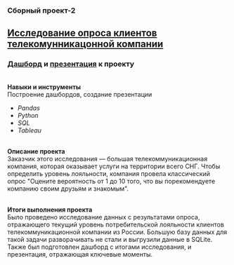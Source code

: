 ### Сборный проект-2
## [Исследование опроса клиентов телекомунникацонной компании](https://github.com/OrlovaD/Portfolio/blob/main/Dash%26Preza%20Mixed%20project%202/8_telecom_analysis_project.ipynb)
### [Дашборд](https://public.tableau.com/views/telecomm3_16790800105680/NPS_3?:language=en-US&publish=yes&:display_count=n&:origin=viz_share_link) и [презентация](https://docs.google.com/presentation/d/11Cx76iwx-tGQcz4I3cQS3Mwveb5_VjC6T2_OudY143s/edit?usp=sharing) к проекту 

<br />**Навыки и инструменты**<br />
Построение дашбордов, создание презентации
* _Pandas_
* _Python_
* _SQL_
* _Tableau_

<br />**Описание проекта**<br />
Заказчик этого исследования — большая телекоммуникационная компания, которая оказывает услуги на территории всего СНГ. Чтобы определить уровень лояльности, компания провела классический опрос "Оцените вероятность от 1 до 10 того, что вы порекомендуете компанию своим друзьям и знакомым".

<br />**Итоги выполнения проекта**<br />
Было проведено исследование данных с результатами опроса, отражающего текущий уровень потребительской лояльности клиентов телекоммуникационной компании из России. Большую базу данных для такой задачи разворачивать не стали и выгрузили данные в SQLite. Также был подготовлен дашборд с итогами исследования, и презентация, отражающая ключевые моменты. 
